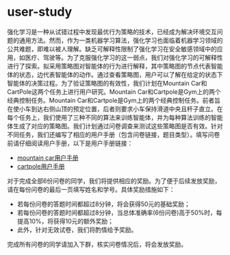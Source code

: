 # user-study
强化学习是一种从试错过程中发现最优行为策略的技术，已经成为解决环境交互问题的通用方法。然而，作为一类机器学习算法，强化学习也面临着机器学习领域的公共难题，即难以被人理解。缺乏可解释性限制了强化学习在安全敏感领域中的应用，如医疗、驾驶等。为了克服强化学习的这一弱点，我们对强化学习的可解释性进行了探索。拟采用策略图对智能体的行为进行解释，其中策略图的节点代表智能体的状态，边代表智能体的动作。通过查看策略图，用户可以了解在给定的状态下智能体的决策过程。为了验证策略图的有效性，我们计划在Mountain Car和CartPole这两个任务上进行用户研究。Mountain Car和Cartpole是Gym上的两个经典控制任务。Mountain Car和Cartpole是Gym上的两个经典控制任务。前者旨在使小车到达右侧山顶的预定位置，后者则要求小车保持滑道中央且杆子直立。在每个任务上，我们使用了三种不同的算法来训练智能体，并为每种算法训练的智能体生成了对应的策略图。我们计划通过问卷调查来测试这些策略图是否有效。针对不同任务，我们还编写了相应的用户手册（包含问卷链接，题目类型）。填写问卷前请仔细阅读用户手册，以下是用户手册链接：
- [mountain car用户手册](https://github.com/axaiII/user-study/blob/main/mountain%20car%E7%94%A8%E6%88%B7%E6%89%8B%E5%86%8C.pdf)
- [cartpole用户手册](https://github.com/axaiII/user-study/blob/main/cartpole%E7%94%A8%E6%88%B7%E6%89%8B%E5%86%8C.pdf)<br>

对于完成全部6份问卷的同学，我们将提供相应的奖励。为了便于后续发放奖励，请在每份问卷的最后一页填写姓名和学号。具体奖励措施如下：
- 若每份问卷的答题时间都超过8分钟，将会获得50元的基础奖励；
- 若每份问卷的答题时间都超过8分钟，当总体准确率(6份问卷)高于50%时，每提高10%，将获得10元的额外奖励；
- 此外，针对无效试卷，我们将酌情给予奖励。

完成所有问卷的同学请加入下群，核实问卷情况后，将会发放奖励。
<img src=''>
